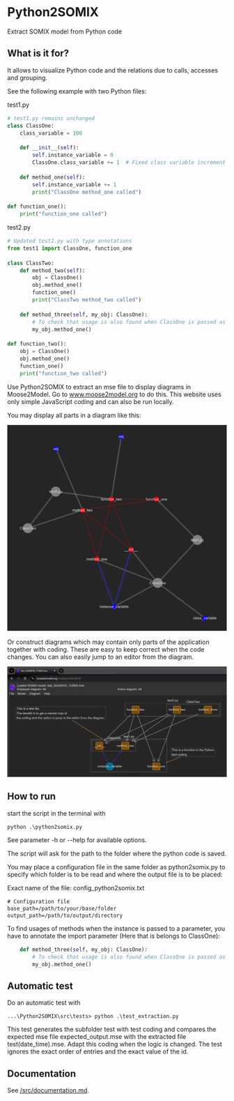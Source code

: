 # Python2SOMIX
Extract SOMIX model from Python code

## What is it for?

It allows to visualize Python code and the relations due to calls, accesses and grouping.

See the following example with two Python files:

test1.py
```python
# test1.py remains unchanged
class ClassOne:
    class_variable = 100

    def __init__(self):
        self.instance_variable = 0
        ClassOne.class_variable += 1  # Fixed class variable increment

    def method_one(self):
        self.instance_variable += 1
        print("ClassOne method_one called")

def function_one():
    print("function_one called")
```
test2.py
```python
# Updated test2.py with type annotations
from test1 import ClassOne, function_one

class ClassTwo:
    def method_two(self):
        obj = ClassOne()
        obj.method_one()
        function_one()
        print("ClassTwo method_two called")

    def method_three(self, my_obj: ClassOne):
        # To check that usage is also found when ClassOne is passed as an argument
        my_obj.method_one()

def function_two():
    obj = ClassOne()
    obj.method_one()
    function_one()
    print("function_two called")
```
Use Python2SOMIX to extract an mse file to display diagrams in Moose2Model. 
Go to www.moose2model.org to do this. This website uses only simple JavaScript coding and can also be run locally.

You may display all parts in a diagram like this:

![Force-attraction-diagram of all elements](./AllElements.png)

Or construct diagrams which may contain only parts of the application together with coding. These are easy to keep correct when the code changes. You can also easily jump to an editor from the diagram.

![Demo Diagram of the two test classes](./DemoDiagram.png)

## How to run
start the script in the terminal with 
```batch
python .\python2somix.py
```
See parameter -h or --help for available options.

The script will ask for the path to the folder where the python code is saved.

You may place a configuration file in the same folder as python2somix.py to specify which folder is to be read and where the output file is to be placed:

Exact name of the file: config_python2somix.txt

```batch
# Configuration file
base_path=/path/to/your/base/folder
output_path=/path/to/output/directory
```
To find usages of methods when the instance is passed to a parameter, you have to annotate the import parameter (Here that is belongs to ClassOne):

```python
    def method_three(self, my_obj: ClassOne):
        # To check that usage is also found when ClassOne is passed as an argument
        my_obj.method_one()
```
## Automatic test

Do an automatic test with 

```batch
...\Python2SOMIX\src\tests> python .\test_extraction.py
```

This test generates the subfolder test with test coding and compares the expected mse file expected_output.mse with the extracted file test(date_time).mse.
Adapt this coding when the logic is changed. The test ignores the exact order of entries and the exact value of the id.

## Documentation

See [/src/documentation.md](https://github.com/Moose2Model/Python2SOMIX/blob/main/src/documentation.md).
